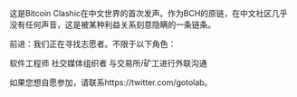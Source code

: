 这是Bitcoin Clashic在中文世界的首次发声。作为BCH的原链，在中文社区几乎没有任何声音，这是被某种利益关系刻意隐瞒的一条链条。

前进：我们正在寻找志愿者。不限于以下角色：

软件工程师
社交媒体组织者
与交易所/矿工进行外联沟通

如果您想自愿参加，请联系https://twitter.com/gotolab。
